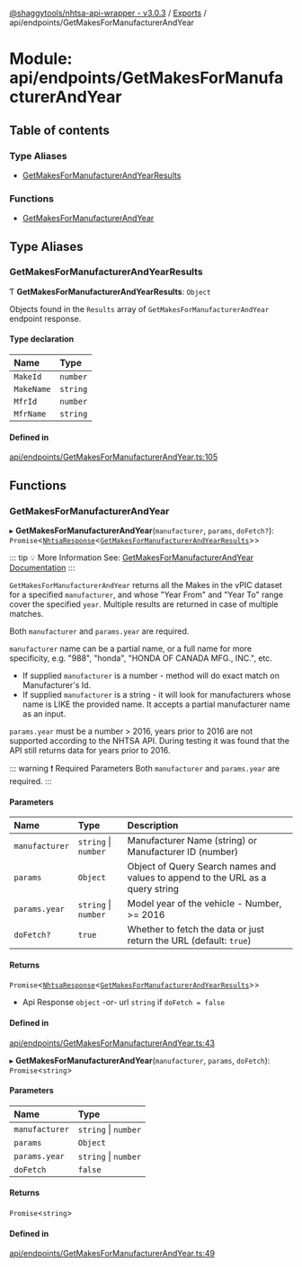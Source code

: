[@shaggytools/nhtsa-api-wrapper - v3.0.3](../index.md) / [Exports](../modules.md) / api/endpoints/GetMakesForManufacturerAndYear

# Module: api/endpoints/GetMakesForManufacturerAndYear

## Table of contents

### Type Aliases

- [GetMakesForManufacturerAndYearResults](api_endpoints_GetMakesForManufacturerAndYear.md#getmakesformanufacturerandyearresults)

### Functions

- [GetMakesForManufacturerAndYear](api_endpoints_GetMakesForManufacturerAndYear.md#getmakesformanufacturerandyear)

## Type Aliases

### GetMakesForManufacturerAndYearResults

Ƭ **GetMakesForManufacturerAndYearResults**: `Object`

Objects found in the `Results` array of `GetMakesForManufacturerAndYear` endpoint response.

#### Type declaration

| Name       | Type     |
| :--------- | :------- |
| `MakeId`   | `number` |
| `MakeName` | `string` |
| `MfrId`    | `number` |
| `MfrName`  | `string` |

#### Defined in

[api/endpoints/GetMakesForManufacturerAndYear.ts:105](https://github.com/ShaggyTech/nhtsa-api-wrapper/blob/main/packages/lib/src/api/endpoints/GetMakesForManufacturerAndYear.ts#L105)

## Functions

### GetMakesForManufacturerAndYear

▸ **GetMakesForManufacturerAndYear**(`manufacturer`, `params`, `doFetch?`): `Promise`<[`NhtsaResponse`](api_types.md#nhtsaresponse)<[`GetMakesForManufacturerAndYearResults`](api_endpoints_GetMakesForManufacturerAndYear.md#getmakesformanufacturerandyearresults)\>\>

::: tip :bulb: More Information
See: [GetMakesForManufacturerAndYear Documentation](/api/endpoints/get-makes-for-manufacturer-and-year)
:::

`GetMakesForManufacturerAndYear` returns all the Makes in the vPIC dataset for a specified
`manufacturer`, and whose "Year From" and "Year To" range cover the specified `year`. Multiple
results are returned in case of multiple matches.

Both `manufacturer` and `params.year` are required.

`manufacturer` name can be a partial name, or a full name for more specificity, e.g. "988",
"honda", "HONDA OF CANADA MFG., INC.", etc.

- If supplied `manufacturer` is a number - method will do exact match on Manufacturer's Id.
- If supplied `manufacturer` is a string - it will look for manufacturers whose name is LIKE the
  provided name. It accepts a partial manufacturer name as an input.

`params.year` must be a number > 2016, years prior to 2016 are not supported according to the
NHTSA API. During testing it was found that the API still returns data for years prior to 2016.

::: warning :exclamation: Required Parameters
Both `manufacturer` and `params.year` are required.
:::

#### Parameters

| Name           | Type                 | Description                                                                    |
| :------------- | :------------------- | :----------------------------------------------------------------------------- |
| `manufacturer` | `string` \| `number` | Manufacturer Name (string) or Manufacturer ID (number)                         |
| `params`       | `Object`             | Object of Query Search names and values to append to the URL as a query string |
| `params.year`  | `string` \| `number` | Model year of the vehicle - Number, >= 2016                                    |
| `doFetch?`     | `true`               | Whether to fetch the data or just return the URL (default: `true`)             |

#### Returns

`Promise`<[`NhtsaResponse`](api_types.md#nhtsaresponse)<[`GetMakesForManufacturerAndYearResults`](api_endpoints_GetMakesForManufacturerAndYear.md#getmakesformanufacturerandyearresults)\>\>

- Api
  Response `object` -or- url `string` if `doFetch = false`

#### Defined in

[api/endpoints/GetMakesForManufacturerAndYear.ts:43](https://github.com/ShaggyTech/nhtsa-api-wrapper/blob/main/packages/lib/src/api/endpoints/GetMakesForManufacturerAndYear.ts#L43)

▸ **GetMakesForManufacturerAndYear**(`manufacturer`, `params`, `doFetch`): `Promise`<`string`\>

#### Parameters

| Name           | Type                 |
| :------------- | :------------------- |
| `manufacturer` | `string` \| `number` |
| `params`       | `Object`             |
| `params.year`  | `string` \| `number` |
| `doFetch`      | `false`              |

#### Returns

`Promise`<`string`\>

#### Defined in

[api/endpoints/GetMakesForManufacturerAndYear.ts:49](https://github.com/ShaggyTech/nhtsa-api-wrapper/blob/main/packages/lib/src/api/endpoints/GetMakesForManufacturerAndYear.ts#L49)
